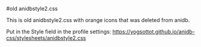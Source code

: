 #old anidbstyle2.css

This is old anidbstyle2.css with orange icons that was deleted from anidb.

Put in the Style field in the profile settings: https://yogsottot.github.io/anidb-css/stylesheets/anidbstyle2.css 
